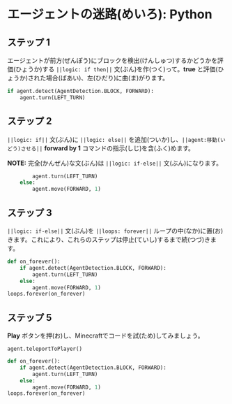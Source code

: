 # エージェントの迷路(めいろ): Python


## ステップ 1

エージェントが前方(ぜんぽう)にブロックを検出(けんしゅつ)するかどうかを評価(ひょうか)する ``||logic: if then||`` 文(ぶん)を作(つく)って。**true** と評価(ひょうか)された場合(ばあい)、左(ひだり)に曲(ま)がります。

```python
if agent.detect(AgentDetection.BLOCK, FORWARD):
    agent.turn(LEFT_TURN)
```

## ステップ 2

``||logic: if||`` 文(ぶん)に ``||logic: else||`` を追加(ついか)し、``||agent:移動(いどう)させる||`` **forward by 1** コマンドの指示(しじ)を含(ふく)めます。

**NOTE:** 完全(かんぜん)な文(ぶん)は ``||logic: if-else||`` 文(ぶん)になります。

```python
        agent.turn(LEFT_TURN)
    else:
        agent.move(FORWARD, 1)
```

## ステップ 3

``||logic: if-else||`` 文(ぶん)を ``||loops: forever||`` ループの中(なか)に置(お)きます。これにより、これらのステップは停止(ていし)するまで続(つづ)きます。

```python
def on_forever():
    if agent.detect(AgentDetection.BLOCK, FORWARD):
        agent.turn(LEFT_TURN)
    else:
        agent.move(FORWARD, 1)
loops.forever(on_forever)
```
## ステップ 5
**Play** ボタンを押(お)し、Minecraftでコードを試(ため)してみましょう。

```ghost
agent.teleportToPlayer()
```
```python
def on_forever():
    if agent.detect(AgentDetection.BLOCK, FORWARD):
        agent.turn(LEFT_TURN)
    else:
        agent.move(FORWARD, 1)
loops.forever(on_forever)
```